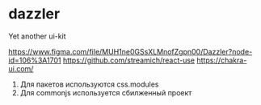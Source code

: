 # dazzler
Yet another ui-kit

https://www.figma.com/file/MUH1ne0GSsXLMnofZgpn00/Dazzler?node-id=106%3A1701
https://github.com/streamich/react-use
https://chakra-ui.com/

1. Для пакетов используются css.modules
2. Для commonjs используется сбилженный проект